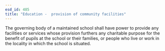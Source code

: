```yaml
---
esd_id: 485
title: "Education -  provision of community facilities"
---
```


The governing body of a maintained school shall have power to provide any facilities or services whose provision furthers any charitable purpose for the benefit of pupils at the school or their families, or people who live or work in the locality in which the school is situated.

